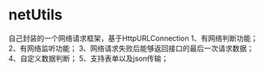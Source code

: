 # netUtils
自己封装的一个网络请求框架，基于HttpURLConnection
1、有网络判断功能；
2、有网络监听功能；
3、网络请求失败后能够返回接口的最后一次请求数据；
4、自定义数据判断；
5、支持表单以及json传输；
